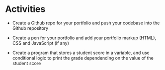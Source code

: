 # Activities

- Create a Github repo for your portfolio and push your codebase into the Github repository

- Create a pen for your portfolio and add your portfolio markup (HTML), CSS and JavaScript (if any)

- Create a program that stores a student score in a variable, and use conditional logic to print the grade dependending on the value of the student score